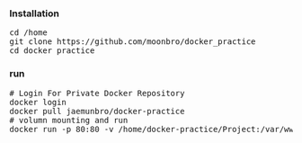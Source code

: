 ### Installation
<pre>
cd /home
git clone https://github.com/moonbro/docker_practice
cd docker_practice
</pre>
### run
<pre>
# Login For Private Docker Repository
docker login 
docker pull jaemunbro/docker-practice
# volumn mounting and run
docker run -p 80:80 -v /home/docker-practice/Project:/var/www/html jaemunbro/docker-practice
</pre>
